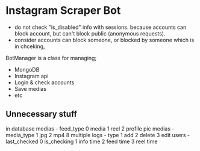 # Instagram Scraper Bot

- do not check "is_disabled" info with sessions. because accounts can block account, but can't block public (anonymous requests).
- consider accounts can block someone, or blocked by someone which is in chceking,

BotManager is a class for managing;
 - MongoDB
 - Instagram api
 - Login & check accounts
 - Save medias
 - etc

## Unnecessary stuff

in database
  medias - feed_type
    0 media
    1 reel
    2 profile pic
  medias - media_type
    1 jpg
    2 mp4
    8 multiple
  logs - type
    1 add
    2 delete
    3 edit
  users - last_checked
    0 is_checking
    1 info time
    2 feed time
    3 reel time
